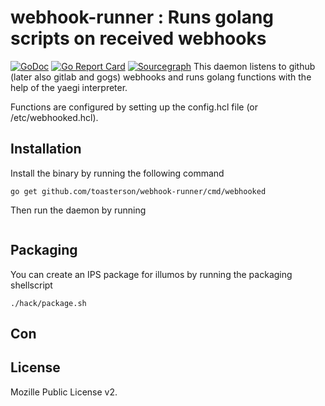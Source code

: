 # webhook-runner : Runs golang scripts on received webhooks

[![GoDoc](https://godoc.org/github.com/toasterson/webhook-runner?status.svg)](https://godoc.org/github.com/toasterson/webhook-runner) [![Go Report Card](https://goreportcard.com/badge/github.com/toasterson/webhook-runner)](https://goreportcard.com/report/github.com/toasterson/webhook-runner) [![Sourcegraph](https://sourcegraph.com/github.com/toasterson/webhook-runner/-/badge.svg)](https://sourcegraph.com/github.com/toasterson/webhook-runner?badge)
This daemon listens to github (later also gitlab and gogs) webhooks and runs golang functions with the help of the 
yaegi interpreter. 

Functions are configured by setting up the config.hcl file (or /etc/webhooked.hcl).

## Installation
Install the binary by running the following command

```
go get github.com/toasterson/webhook-runner/cmd/webhooked
```

Then run the daemon by running 
```shell script

```

## Packaging
You can create an IPS package for illumos by running the packaging shellscript 
```shell script
./hack/package.sh
```

## Con


## License

Mozille Public License v2.

